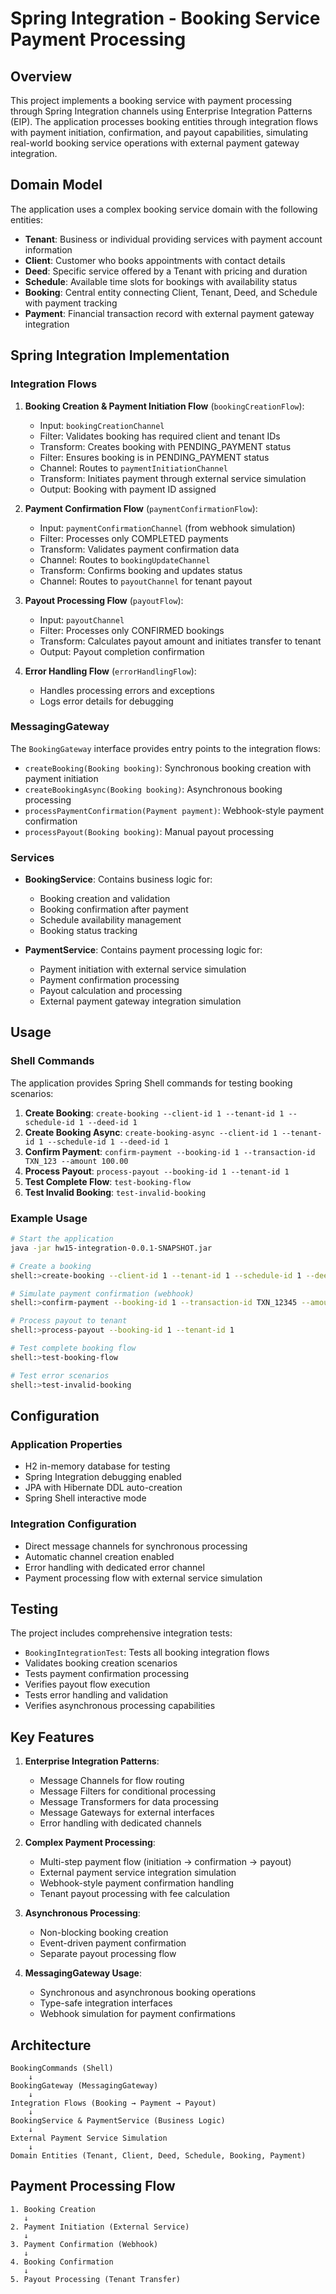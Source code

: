 # Spring Integration - Booking Service Payment Processing

## Overview

This project implements a booking service with payment processing through Spring Integration channels using Enterprise Integration Patterns (EIP). The application processes booking entities through integration flows with payment initiation, confirmation, and payout capabilities, simulating real-world booking service operations with external payment gateway integration.

## Domain Model

The application uses a complex booking service domain with the following entities:

- **Tenant**: Business or individual providing services with payment account information
- **Client**: Customer who books appointments with contact details
- **Deed**: Specific service offered by a Tenant with pricing and duration
- **Schedule**: Available time slots for bookings with availability status
- **Booking**: Central entity connecting Client, Tenant, Deed, and Schedule with payment tracking
- **Payment**: Financial transaction record with external payment gateway integration

## Spring Integration Implementation

### Integration Flows

1. **Booking Creation & Payment Initiation Flow** (`bookingCreationFlow`):
   - Input: `bookingCreationChannel`
   - Filter: Validates booking has required client and tenant IDs
   - Transform: Creates booking with PENDING_PAYMENT status
   - Filter: Ensures booking is in PENDING_PAYMENT status
   - Channel: Routes to `paymentInitiationChannel`
   - Transform: Initiates payment through external service simulation
   - Output: Booking with payment ID assigned

2. **Payment Confirmation Flow** (`paymentConfirmationFlow`):
   - Input: `paymentConfirmationChannel` (from webhook simulation)
   - Filter: Processes only COMPLETED payments
   - Transform: Validates payment confirmation data
   - Channel: Routes to `bookingUpdateChannel`
   - Transform: Confirms booking and updates status
   - Channel: Routes to `payoutChannel` for tenant payout

3. **Payout Processing Flow** (`payoutFlow`):
   - Input: `payoutChannel`
   - Filter: Processes only CONFIRMED bookings
   - Transform: Calculates payout amount and initiates transfer to tenant
   - Output: Payout completion confirmation

4. **Error Handling Flow** (`errorHandlingFlow`):
   - Handles processing errors and exceptions
   - Logs error details for debugging

### MessagingGateway

The `BookingGateway` interface provides entry points to the integration flows:

- `createBooking(Booking booking)`: Synchronous booking creation with payment initiation
- `createBookingAsync(Booking booking)`: Asynchronous booking processing
- `processPaymentConfirmation(Payment payment)`: Webhook-style payment confirmation
- `processPayout(Booking booking)`: Manual payout processing

### Services

- **BookingService**: Contains business logic for:
  - Booking creation and validation
  - Booking confirmation after payment
  - Schedule availability management
  - Booking status tracking

- **PaymentService**: Contains payment processing logic for:
  - Payment initiation with external service simulation
  - Payment confirmation processing
  - Payout calculation and processing
  - External payment gateway integration simulation

## Usage

### Shell Commands

The application provides Spring Shell commands for testing booking scenarios:

1. **Create Booking**: `create-booking --client-id 1 --tenant-id 1 --schedule-id 1 --deed-id 1`
2. **Create Booking Async**: `create-booking-async --client-id 1 --tenant-id 1 --schedule-id 1 --deed-id 1`
3. **Confirm Payment**: `confirm-payment --booking-id 1 --transaction-id TXN_123 --amount 100.00`
4. **Process Payout**: `process-payout --booking-id 1 --tenant-id 1`
5. **Test Complete Flow**: `test-booking-flow`
6. **Test Invalid Booking**: `test-invalid-booking`

### Example Usage

```bash
# Start the application
java -jar hw15-integration-0.0.1-SNAPSHOT.jar

# Create a booking
shell:>create-booking --client-id 1 --tenant-id 1 --schedule-id 1 --deed-id 1

# Simulate payment confirmation (webhook)
shell:>confirm-payment --booking-id 1 --transaction-id TXN_12345 --amount 100.00

# Process payout to tenant
shell:>process-payout --booking-id 1 --tenant-id 1

# Test complete booking flow
shell:>test-booking-flow

# Test error scenarios
shell:>test-invalid-booking
```

## Configuration

### Application Properties

- H2 in-memory database for testing
- Spring Integration debugging enabled
- JPA with Hibernate DDL auto-creation
- Spring Shell interactive mode

### Integration Configuration

- Direct message channels for synchronous processing
- Automatic channel creation enabled
- Error handling with dedicated error channel
- Payment processing flow with external service simulation

## Testing

The project includes comprehensive integration tests:

- `BookingIntegrationTest`: Tests all booking integration flows
- Validates booking creation scenarios
- Tests payment confirmation processing
- Verifies payout flow execution
- Tests error handling and validation
- Verifies asynchronous processing capabilities

## Key Features

1. **Enterprise Integration Patterns**:
   - Message Channels for flow routing
   - Message Filters for conditional processing
   - Message Transformers for data processing
   - Message Gateways for external interfaces
   - Error handling with dedicated channels

2. **Complex Payment Processing**:
   - Multi-step payment flow (initiation → confirmation → payout)
   - External payment service integration simulation
   - Webhook-style payment confirmation handling
   - Tenant payout processing with fee calculation

3. **Asynchronous Processing**:
   - Non-blocking booking creation
   - Event-driven payment confirmation
   - Separate payout processing flow

4. **MessagingGateway Usage**:
   - Synchronous and asynchronous booking operations
   - Type-safe integration interfaces
   - Webhook simulation for payment confirmations

## Architecture

```
BookingCommands (Shell) 
    ↓
BookingGateway (MessagingGateway)
    ↓
Integration Flows (Booking → Payment → Payout)
    ↓
BookingService & PaymentService (Business Logic)
    ↓
External Payment Service Simulation
    ↓
Domain Entities (Tenant, Client, Deed, Schedule, Booking, Payment)
```

## Payment Processing Flow

```
1. Booking Creation
   ↓
2. Payment Initiation (External Service)
   ↓
3. Payment Confirmation (Webhook)
   ↓
4. Booking Confirmation
   ↓
5. Payout Processing (Tenant Transfer)
```
